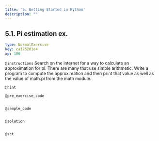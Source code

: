 ```yaml
---
title: '5. Getting Started in Python'
description: ""
---
```


## 5.1. Pi estimation ex.

```yaml
type: NormalExercise
key: ca175201e4
xp: 100
```



`@instructions`
Search on the internet for a way to calculate an approximation for pi. There are many that use simple arithmetic. Write a program to compute the approximation and then print that value as well as the value of math.pi from the math module.

`@hint`


`@pre_exercise_code`
```{python}

```

`@sample_code`
```{python}

```

`@solution`
```{python}

```

`@sct`
```{python}

```
